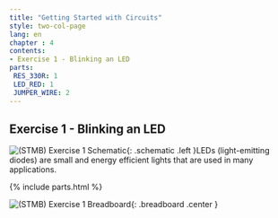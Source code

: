 ```yaml
---
title: "Getting Started with Circuits"
style: two-col-page
lang: en
chapter : 4 
contents:
- Exercise 1 - Blinking an LED
parts:
 RES_330R: 1
 LED_RED: 1
 JUMPER_WIRE: 2
---
```


## Exercise 1 - Blinking an LED

![(STMB) Exercise 1 Schematic](img/exercise_01_schematic.svg){: .schematic .left }LEDs (light-emitting diodes) are small and energy efficient lights that are used in many applications. 

{% include parts.html  %}

![(STMB) Exercise 1 Breadboard](img/exercise_01_breadboard.svg){: .breadboard .center }

